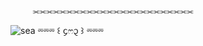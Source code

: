          ⫘⫘⫘⫘⫘⫘⫘⫘⫘⫘⫘⫘⫘⫘⫘⫘⫘⫘⫘⫘⫘⫘⫘⫘
![sea](https://github.com/user-attachments/assets/d2eac5d8-3837-48a1-b850-189a09021724)
                          ⏔⏔⏔ ꒰ ᧔ෆ᧓ ꒱ ⏔⏔⏔
